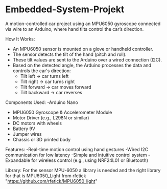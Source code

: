 # Embedded-System-Projekt
A motion-controlled car project using an MPU6050 gyroscope connected via wire to an Arduino, where hand tilts control the car’s direction.

How It Works:
- An MPU6050 sensor is mounted on a glove or handheld controller.
- The sensor detects the tilt of the hand (pitch and roll).
- These tilt values are sent to the Arduino over a wired connection (I2C).
- Based on the detected angle, the Arduino processes the data and controls the car's direction:
  - Tilt left → car turns left
  - Tilt right → car turns right
  - Tilt forward → car moves forward
  - Tilt backward → car reverses

Components Used:
-Arduino Nano
- MPU6050 Gyroscope & Accelerometer Module
- Motor Driver (e.g., L298N or similar)
- DC motors with wheels
- Battery 9V
- Jumper wires
- Chassis or 3D printed body

Features:
-Real-time motion control using hand gestures
-Wired I2C communication for low latency
-Simple and intuitive control system
-Expandable for wireless control (e.g., using NRF24L01 or Bluetooth)

Library:
For the sensor MPU-6050 a library is needed and the right library for that is MPU6050_Light from rfetick "https://github.com/rfetick/MPU6050_light"
